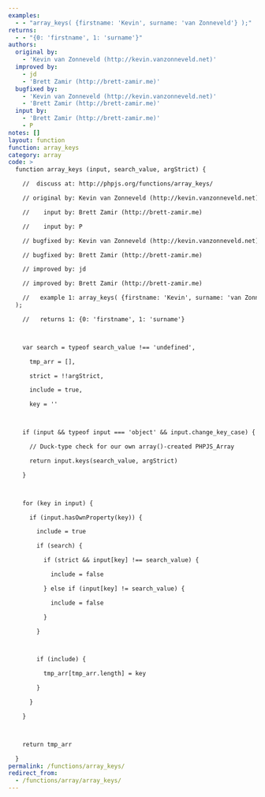 ```yaml
---
examples:
  - - "array_keys( {firstname: 'Kevin', surname: 'van Zonneveld'} );"
returns:
  - - "{0: 'firstname', 1: 'surname'}"
authors:
  original by:
    - 'Kevin van Zonneveld (http://kevin.vanzonneveld.net)'
  improved by:
    - jd
    - 'Brett Zamir (http://brett-zamir.me)'
  bugfixed by:
    - 'Kevin van Zonneveld (http://kevin.vanzonneveld.net)'
    - 'Brett Zamir (http://brett-zamir.me)'
  input by:
    - 'Brett Zamir (http://brett-zamir.me)'
    - P
notes: []
layout: function
function: array_keys
category: array
code: >
  function array_keys (input, search_value, argStrict) {

    //  discuss at: http://phpjs.org/functions/array_keys/

    // original by: Kevin van Zonneveld (http://kevin.vanzonneveld.net)

    //    input by: Brett Zamir (http://brett-zamir.me)

    //    input by: P

    // bugfixed by: Kevin van Zonneveld (http://kevin.vanzonneveld.net)

    // bugfixed by: Brett Zamir (http://brett-zamir.me)

    // improved by: jd

    // improved by: Brett Zamir (http://brett-zamir.me)

    //   example 1: array_keys( {firstname: 'Kevin', surname: 'van Zonneveld'}
  );

    //   returns 1: {0: 'firstname', 1: 'surname'}



    var search = typeof search_value !== 'undefined',

      tmp_arr = [],

      strict = !!argStrict,

      include = true,

      key = ''



    if (input && typeof input === 'object' && input.change_key_case) {

      // Duck-type check for our own array()-created PHPJS_Array

      return input.keys(search_value, argStrict)

    }



    for (key in input) {

      if (input.hasOwnProperty(key)) {

        include = true

        if (search) {

          if (strict && input[key] !== search_value) {

            include = false

          } else if (input[key] != search_value) {

            include = false

          }

        }



        if (include) {

          tmp_arr[tmp_arr.length] = key

        }

      }

    }



    return tmp_arr

  }
permalink: /functions/array_keys/
redirect_from:
  - /functions/array/array_keys/
---
```


<!-- WARNING! This file is auto generated by `npm run web:inject`, do not edit by hand -->
